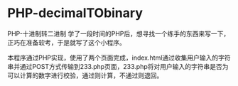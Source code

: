# PHP-decimalTObinary
PHP-十进制转二进制
学了一段时间的PHP后，想寻找一个练手的东西来写一下，正巧在准备软考，于是就写了这个小程序。

本程序通过PHP实现，使用了两个页面完成，index.html通过收集用户输入的字符串并通过POST方式传输到233.php页面，233.php将对用户输入的字符串是否为可以计算的数字进行校验，通过则计算，不通过则退回。

